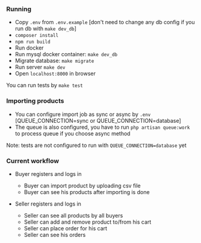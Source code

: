 ### Running

-   Copy `.env` from `.env.example` [don't need to change any db config if you run db with `make dev_db`]
-   `composer install`
-   `npm run build`
-   Run docker
-   Run mysql docker container: `make dev_db`
-   Migrate database: `make migrate`
-   Run server `make dev`
-   Open `localhost:8000` in browser

You can run tests by `make test`

### Importing products

-   You can configure import job as sync or async by `.env` [QUEUE_CONNECTION=sync or QUEUE_CONNECTION=database]
-   The queue is also configured, you have to run `php artisan queue:work` to process queue if you choose async method

Note: tests are not configured to run with `QUEUE_CONNECTION=database` yet

### Current workflow

-   Buyer registers and logs in

    -   Buyer can import product by uploading csv file
    -   Buyer can see his products after importing is done

-   Seller registers and logs in
    -   Seller can see all products by all buyers
    -   Seller can add and remove product to/from his cart
    -   Seller can place order for his cart
    -   Seller can see his orders
